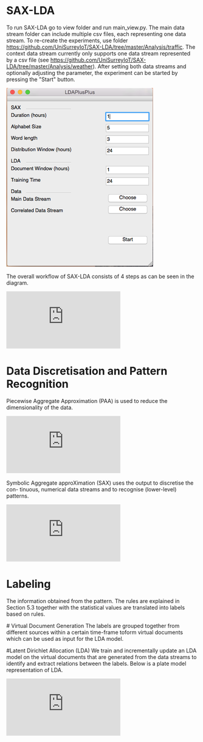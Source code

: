 # SAX-LDA

To run SAX-LDA go to view folder and run main_view.py. The main data stream folder can include multiple csv files, each representing one data stream. To re-create the experiments, use folder https://github.com/UniSurreyIoT/SAX-LDA/tree/master/Analysis/traffic.
The context data stream currently only supports one data stream represented by a csv file (see https://github.com/UniSurreyIoT/SAX-LDA/tree/master/Analysis/weather).
After setting both data streams and optionally adjusting the parameter, the experiment can be started by pressing the "Start" button. 

![alt text](https://github.com/UniSurreyIoT/SAX-LDA/blob/master/images/LDAPlusPlusGui.png)

The overall workflow of SAX-LDA consists of 4 steps as can be seen in the diagram. 

![alt text](https://github.com/UniSurreyIoT/SAX-LDA/blob/master/images/WorkflowNew.pdf)


# Data Discretisation and Pattern Recognition
Piecewise Aggregate Approximation (PAA) is used to reduce the dimensionality of the data.

![alt text](https://github.com/UniSurreyIoT/SAX-LDA/blob/master/images/paa.pdf)

Symbolic Aggregate approXimation (SAX) uses the output to discretise the con- tinuous, numerical data streams and to recognise (lower-level) patterns.

![alt text](https://github.com/UniSurreyIoT/SAX-LDA/blob/master/images/sax2.pdf)

# Labeling
The information obtained from the pattern. The rules are explained in Section 5.3 together with the statistical values are translated into labels based on rules.

# Virtual Document Generation
The labels are grouped together from different sources within a certain time-frame toform virtual documents which can be used as input for the LDA model.

#Latent Dirichlet Allocation (LDA)
We train and incrementally update an LDA model on the virtual documents that are generated from the data streams to identify and extract relations between the labels.
Below is a plate model representation of LDA. 

![alt text](https://github.com/UniSurreyIoT/SAX-LDA/blob/master/images/platemodel.pdf)

